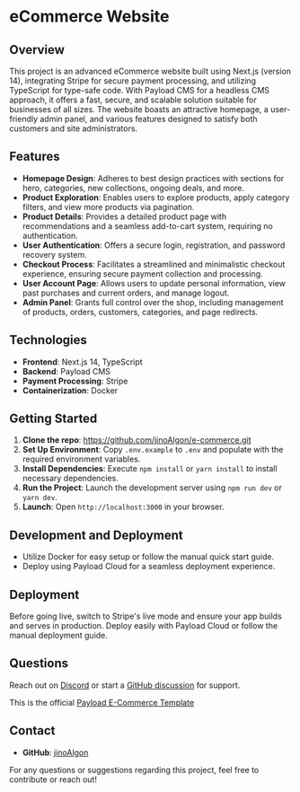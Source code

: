 # eCommerce Website

## Overview
This project is an advanced eCommerce website built using Next.js (version 14), integrating Stripe for secure payment processing, and utilizing TypeScript for type-safe code. With Payload CMS for a headless CMS approach, it offers a fast, secure, and scalable solution suitable for businesses of all sizes. The website boasts an attractive homepage, a user-friendly admin panel, and various features designed to satisfy both customers and site administrators.

## Features
- **Homepage Design**: Adheres to best design practices with sections for hero, categories, new collections, ongoing deals, and more.
- **Product Exploration**: Enables users to explore products, apply category filters, and view more products via pagination.
- **Product Details**: Provides a detailed product page with recommendations and a seamless add-to-cart system, requiring no authentication.
- **User Authentication**: Offers a secure login, registration, and password recovery system.
- **Checkout Process**: Facilitates a streamlined and minimalistic checkout experience, ensuring secure payment collection and processing.
- **User Account Page**: Allows users to update personal information, view past purchases and current orders, and manage logout.
- **Admin Panel**: Grants full control over the shop, including management of products, orders, customers, categories, and page redirects.

## Technologies
- **Frontend**: Next.js 14, TypeScript
- **Backend**: Payload CMS
- **Payment Processing**: Stripe
- **Containerization**: Docker

## Getting Started
1. **Clone the repo**: https://github.com/jinoAlgon/e-commerce.git
2. **Set Up Environment**: Copy `.env.example` to `.env` and populate with the required environment variables.
3. **Install Dependencies**: Execute `npm install` or `yarn install` to install necessary dependencies.
4. **Run the Project**: Launch the development server using `npm run dev` or `yarn dev`.
5. **Launch**: Open `http://localhost:3000` in your browser.

## Development and Deployment
- Utilize Docker for easy setup or follow the manual quick start guide.
- Deploy using Payload Cloud for a seamless deployment experience.

## Deployment
Before going live, switch to Stripe's live mode and ensure your app builds and serves in production. Deploy easily with Payload Cloud or follow the manual deployment guide.

## Questions
Reach out on [Discord](https://discord.com/invite/payload) or start a [GitHub discussion](https://github.com/payloadcms/payload/discussions) for support.

This is the official [Payload E-Commerce Template](https://github.com/payloadcms/payload/blob/main/templates/ecommerce)

## Contact
- **GitHub**: [jinoAlgon](https://github.com/jinoAlgon/e-commerce)

For any questions or suggestions regarding this project, feel free to contribute or reach out!
